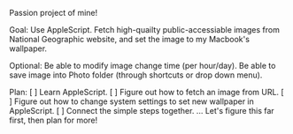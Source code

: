 Passion project of mine!

Goal: 
Use AppleScript. Fetch high-quailty public-accessiable images from National Geographic website, and set the image to my Macbook's wallpaper.

Optional:
Be able to modify image change time (per hour/day).
Be able to save image into Photo folder (through shortcuts or drop down menu).


Plan:
[ ] Learn AppleScript.
[ ] Figure out how to fetch an image from URL.
[ ] Figure out how to change system settings to set new wallpaper in AppleScript.
[ ] Connect the simple steps together.
...
Let's figure this far first, then plan for more!
